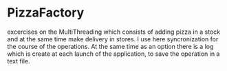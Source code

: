 # PizzaFactory


excercises on the MultiThreading which consists of adding pizza in a stock and at the same time make delivery in stores. 
I use here syncronization for the course of the operations. 
At the same time as an option there is a log which is create at each launch of the application,
to save the operation in a text file.
